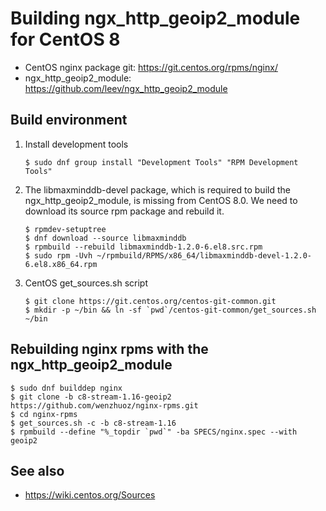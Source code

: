 # Building ngx_http_geoip2_module for CentOS 8

* CentOS nginx package git: https://git.centos.org/rpms/nginx/
* ngx_http_geoip2_module: https://github.com/leev/ngx_http_geoip2_module

## Build environment
1. Install development tools
    ```
    $ sudo dnf group install "Development Tools" "RPM Development Tools"
    ```

2. The libmaxminddb-devel package, which is required to build the ngx_http_geoip2_module, is missing from CentOS 8.0. We need to download its source rpm package and rebuild it.
    ```
    $ rpmdev-setuptree
    $ dnf download --source libmaxminddb
    $ rpmbuild --rebuild libmaxminddb-1.2.0-6.el8.src.rpm
    $ sudo rpm -Uvh ~/rpmbuild/RPMS/x86_64/libmaxminddb-devel-1.2.0-6.el8.x86_64.rpm
    ```

3. CentOS get_sources.sh script
    ```
    $ git clone https://git.centos.org/centos-git-common.git
    $ mkdir -p ~/bin && ln -sf `pwd`/centos-git-common/get_sources.sh ~/bin
    ```

## Rebuilding nginx rpms with the ngx_http_geoip2_module
```
$ sudo dnf builddep nginx
$ git clone -b c8-stream-1.16-geoip2 https://github.com/wenzhuoz/nginx-rpms.git
$ cd nginx-rpms
$ get_sources.sh -c -b c8-stream-1.16
$ rpmbuild --define "%_topdir `pwd`" -ba SPECS/nginx.spec --with geoip2
```

## See also
* https://wiki.centos.org/Sources
